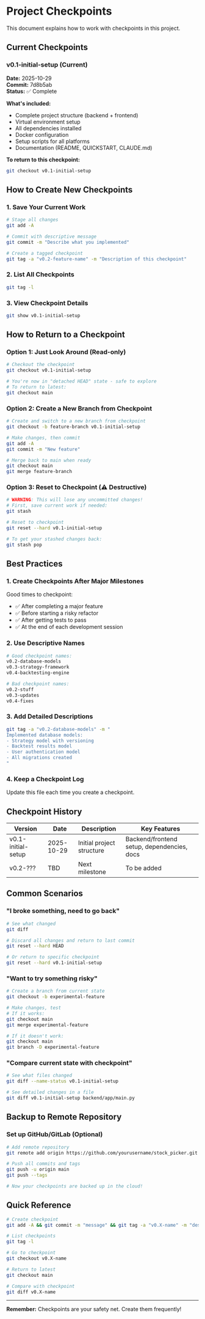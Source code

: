 # Project Checkpoints

This document explains how to work with checkpoints in this project.

## Current Checkpoints

### v0.1-initial-setup (Current)
**Date:** 2025-10-29  
**Commit:** 7d8b5ab  
**Status:** ✅ Complete

**What's included:**
- Complete project structure (backend + frontend)
- Virtual environment setup
- All dependencies installed
- Docker configuration
- Setup scripts for all platforms
- Documentation (README, QUICKSTART, CLAUDE.md)

**To return to this checkpoint:**
```bash
git checkout v0.1-initial-setup
```

## How to Create New Checkpoints

### 1. Save Your Current Work
```bash
# Stage all changes
git add -A

# Commit with descriptive message
git commit -m "Describe what you implemented"

# Create a tagged checkpoint
git tag -a "v0.2-feature-name" -m "Description of this checkpoint"
```

### 2. List All Checkpoints
```bash
git tag -l
```

### 3. View Checkpoint Details
```bash
git show v0.1-initial-setup
```

## How to Return to a Checkpoint

### Option 1: Just Look Around (Read-only)
```bash
# Checkout the checkpoint
git checkout v0.1-initial-setup

# You're now in "detached HEAD" state - safe to explore
# To return to latest:
git checkout main
```

### Option 2: Create a New Branch from Checkpoint
```bash
# Create and switch to a new branch from checkpoint
git checkout -b feature-branch v0.1-initial-setup

# Make changes, then commit
git add -A
git commit -m "New feature"

# Merge back to main when ready
git checkout main
git merge feature-branch
```

### Option 3: Reset to Checkpoint (⚠️ Destructive)
```bash
# WARNING: This will lose any uncommitted changes!
# First, save current work if needed:
git stash

# Reset to checkpoint
git reset --hard v0.1-initial-setup

# To get your stashed changes back:
git stash pop
```

## Best Practices

### 1. Create Checkpoints After Major Milestones
Good times to checkpoint:
- ✅ After completing a major feature
- ✅ Before starting a risky refactor
- ✅ After getting tests to pass
- ✅ At the end of each development session

### 2. Use Descriptive Names
```bash
# Good checkpoint names:
v0.2-database-models
v0.3-strategy-framework
v0.4-backtesting-engine

# Bad checkpoint names:
v0.2-stuff
v0.3-updates
v0.4-fixes
```

### 3. Add Detailed Descriptions
```bash
git tag -a "v0.2-database-models" -m "
Implemented database models:
- Strategy model with versioning
- Backtest results model
- User authentication model
- All migrations created
"
```

### 4. Keep a Checkpoint Log
Update this file each time you create a checkpoint.

## Checkpoint History

| Version | Date | Description | Key Features |
|---------|------|-------------|--------------|
| v0.1-initial-setup | 2025-10-29 | Initial project structure | Backend/frontend setup, dependencies, docs |
| v0.2-??? | TBD | Next milestone | To be added |

## Common Scenarios

### "I broke something, need to go back"
```bash
# See what changed
git diff

# Discard all changes and return to last commit
git reset --hard HEAD

# Or return to specific checkpoint
git reset --hard v0.1-initial-setup
```

### "Want to try something risky"
```bash
# Create a branch from current state
git checkout -b experimental-feature

# Make changes, test
# If it works:
git checkout main
git merge experimental-feature

# If it doesn't work:
git checkout main
git branch -D experimental-feature
```

### "Compare current state with checkpoint"
```bash
# See what files changed
git diff --name-status v0.1-initial-setup

# See detailed changes in a file
git diff v0.1-initial-setup backend/app/main.py
```

## Backup to Remote Repository

### Set up GitHub/GitLab (Optional)
```bash
# Add remote repository
git remote add origin https://github.com/yourusername/stock_picker.git

# Push all commits and tags
git push -u origin main
git push --tags

# Now your checkpoints are backed up in the cloud!
```

## Quick Reference

```bash
# Create checkpoint
git add -A && git commit -m "message" && git tag -a "v0.X-name" -m "description"

# List checkpoints
git tag -l

# Go to checkpoint
git checkout v0.X-name

# Return to latest
git checkout main

# Compare with checkpoint
git diff v0.X-name
```

---

**Remember:** Checkpoints are your safety net. Create them frequently!
